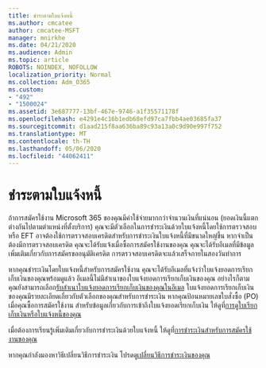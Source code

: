 ```yaml
---
title: ชําระตามใบแจ้งหนี้
ms.author: cmcatee
author: cmcatee-MSFT
manager: mnirkhe
ms.date: 04/21/2020
ms.audience: Admin
ms.topic: article
ROBOTS: NOINDEX, NOFOLLOW
localization_priority: Normal
ms.collection: Adm_O365
ms.custom:
- "492"
- "1500024"
ms.assetid: 3e687777-13bf-467e-9746-a1f35571178f
ms.openlocfilehash: e4291e4c16b1edb68efd97ca7fbb4ae03685fa37
ms.sourcegitcommit: d1aad215f8aa636ba89c93a13a0c9d90e997f752
ms.translationtype: MT
ms.contentlocale: th-TH
ms.lasthandoff: 05/06/2020
ms.locfileid: "44062411"
---
```

# <a name="pay-by-invoice"></a>ชําระตามใบแจ้งหนี้

ถ้าการสมัครใช้งาน Microsoft 365 ของคุณมีค่าใช้จ่ายมากกว่าจํานวนเงินที่แน่นอน (ยอดเงินนี้แตกต่างกันไปตามตําแหน่งที่ตั้งบริการ) คุณจะมีตัวเลือกในการชําระเงินด้วยใบแจ้งหนี้โดยใช้การตรวจสอบหรือ EFT อาจต้องใช้การตรวจสอบเครดิตสําหรับการชําระเงินใบแจ้งหนี้ที่มีขนาดใหญ่ขึ้น หากจําเป็นต้องมีการตรวจสอบเครดิต คุณจะได้รับแจ้งเมื่อซื้อการสมัครใช้งานของคุณ คุณจะได้รับอีเมลที่มีข้อมูลเพิ่มเติมเกี่ยวกับการสมัครขออนุมัติเครดิต การตรวจสอบเครดิตจะแล้วเสร็จภายในสองวันทําการ
  
หากคุณชําระเงินโดยใบแจ้งหนี้สําหรับการสมัครใช้งาน คุณจะได้รับอีเมลที่แจ้งว่าใบแจ้งยอดการเรียกเก็บเงินของคุณพร้อมดูแล้ว อีเมลนี้ไม่มีสําเนาของใบแจ้งยอดการเรียกเก็บเงินของคุณ อย่างไรก็ตาม คุณยังสามารถเลือก[รับสําเนาใบแจ้งยอดการเรียกเก็บเงินของคุณในอีเมล](https://docs.microsoft.com/microsoft-365/commerce/billing-and-payments/pay-for-your-subscription#receive-a-copy-of-your-billing-statement-in-email) ใบแจ้งยอดการเรียกเก็บเงินของคุณมีรายละเอียดเกี่ยวกับตัวเลือกของคุณสําหรับการชําระเงิน หากคุณป้อนหมายเลขใบสั่งซื้อ (PO) เมื่อคุณซื้อการสมัครใช้งาน สําหรับข้อมูลเกี่ยวกับการเข้าถึงใบแจ้งยอดเรียกเก็บเงิน ให้ดูที่[การดูใบเรียกเก็บเงินหรือใบแจ้งหนี้ของคุณ](https://docs.microsoft.com/microsoft-365/commerce/billing-and-payments/view-your-bill-or-invoice)
  
เมื่อต้องการเรียนรู้เพิ่มเติมเกี่ยวกับการชําระเงินด้วยใบแจ้งหนี้ ให้ดูที่[การชําระเงินสําหรับการสมัครใช้งานของคุณ](https://docs.microsoft.com/microsoft-365/commerce/billing-and-payments/pay-for-your-subscription)
  
หากคุณกําลังมองหาวิธีเปลี่ยนวิธีการชําระเงิน โปรดดู[เปลี่ยนวิธีการชําระเงินของคุณ](https://docs.microsoft.com/microsoft-365/commerce/billing-and-payments/change-payment-method)